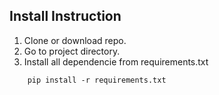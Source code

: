 ## Install Instruction
1. Clone or download repo.
2. Go to project directory.
2. Install all dependencie from requirements.txt
```
    pip install -r requirements.txt
```

